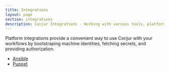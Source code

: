 ```yaml
---
title: Integrations
layout: page
section: integrations
description: Conjur Integrations - Working with various tools, platforms, and languages
---
```


Platform integrations provide a convenient way to use Conjur with your workflows
by bootstraping machine identities, fetching secrets, and providing
authorization.

* [Ansible](ansible.html)
* [Puppet](puppet.html)
